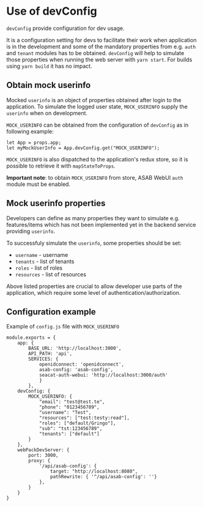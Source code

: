 # Use of devConfig

`devConfig` provide configuration for dev usage.

It is a configuration setting for devs to facilitate their work when application is in the development and some of the mandatory properties from e.g. `auth` and `tenant` modules has to be obtained. `devConfig` will help to simulate those properties when running the web server with `yarn start`. For builds using `yarn build` it has no impact.


## Obtain mock userinfo

Mocked `userinfo` is an object of properties obtained after login to the application. To simulate the logged user state, `MOCK_USERINFO` supply the `userinfo` when on development.

`MOCK_USERINFO` can be obtained from the configuration of `devConfig` as in following example:

```
let App = props.app;
let myMockUserInfo = App.devConfig.get("MOCK_USERINFO");
```

`MOCK_USERINFO` is also dispatched to the application's redux store, so it is possible to retrieve it with `mapStateToProps`.

**Important note**: to obtain `MOCK_USERINFO` from store, ASAB WebUI `auth` module must be enabled.


## Mock userinfo properties

Developers can define as many properties they want to simulate e.g. features/items which has not been implemented yet in the backend service providing `userinfo`.

To successfuly simulate the `userinfo`, some properties should be set:

* `username` - username
* `tenants` - list of tenants
* `roles` - list of roles
* `resources` - list of resources

Above listed properties are crucial to allow developer use parts of the application, which require some level of authentication/authorization.


## Configuration example

Example of `config.js` file with `MOCK_USERINFO`

```
module.exports = {
	app: {
		BASE_URL: 'http://localhost:3000',
		API_PATH: 'api',
		SERVICES: {
			openidconnect: 'openidconnect',
			asab-config: 'asab-config',
			seacat-auth-webui: 'http://localhost:3000/auth'
			}
		},
	devConfig: {
		MOCK_USERINFO: {
			"email": "test@test.te",
			"phone": "0123456789",
			"username": "Test",
			"resources": ["test:testy:read"],
			"roles": ["default/Gringo"],
			"sub": "tst:123456789",
			"tenants": ["default"]
		}
	},
	webPackDevServer: {
		port: 3000,
		proxy: {
			'/api/asab-config': {
				target: "http://localhost:8080",
				pathRewrite: { '^/api/asab-config': ''}
			},
		}
	}
}
```
